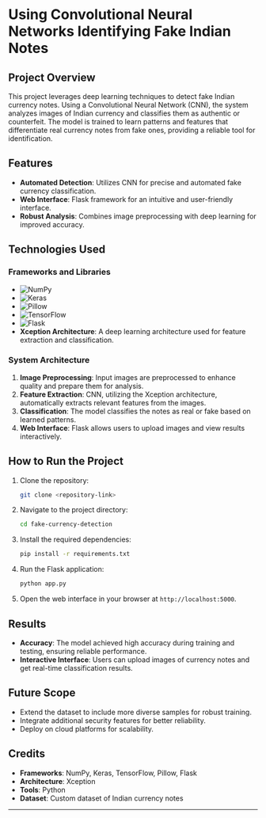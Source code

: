 # Using Convolutional Neural Networks Identifying Fake Indian Notes
## Project Overview

This project leverages deep learning techniques to detect fake Indian currency notes. Using a Convolutional Neural Network (CNN), the system analyzes images of Indian currency and classifies them as authentic or counterfeit. The model is trained to learn patterns and features that differentiate real currency notes from fake ones, providing a reliable tool for identification.

## Features

- **Automated Detection**: Utilizes CNN for precise and automated fake currency classification.
- **Web Interface**: Flask framework for an intuitive and user-friendly interface.
- **Robust Analysis**: Combines image preprocessing with deep learning for improved accuracy.

## Technologies Used

### Frameworks and Libraries

- ![NumPy](https://img.shields.io/badge/NumPy-013243?style=for-the-badge&logo=numpy&logoColor=white)
- ![Keras](https://img.shields.io/badge/Keras-D00000?style=for-the-badge&logo=keras&logoColor=white)
- ![Pillow](https://img.shields.io/badge/Pillow-333333?style=for-the-badge&logo=pillow&logoColor=white)
- ![TensorFlow](https://img.shields.io/badge/TensorFlow-FF6F00?style=for-the-badge&logo=tensorflow&logoColor=white)
- ![Flask](https://img.shields.io/badge/Flask-000000?style=for-the-badge&logo=flask&logoColor=white)
- **Xception Architecture**: A deep learning architecture used for feature extraction and classification.

### System Architecture

1. **Image Preprocessing**: Input images are preprocessed to enhance quality and prepare them for analysis.
2. **Feature Extraction**: CNN, utilizing the Xception architecture, automatically extracts relevant features from the images.
3. **Classification**: The model classifies the notes as real or fake based on learned patterns.
4. **Web Interface**: Flask allows users to upload images and view results interactively.

## How to Run the Project

1. Clone the repository:
   ```bash
   git clone <repository-link>
   ```
2. Navigate to the project directory:
   ```bash
   cd fake-currency-detection
   ```
3. Install the required dependencies:
   ```bash
   pip install -r requirements.txt
   ```
4. Run the Flask application:
   ```bash
   python app.py
   ```
5. Open the web interface in your browser at `http://localhost:5000`.

## Results

- **Accuracy**: The model achieved high accuracy during training and testing, ensuring reliable performance.
- **Interactive Interface**: Users can upload images of currency notes and get real-time classification results.




## Future Scope

- Extend the dataset to include more diverse samples for robust training.
- Integrate additional security features for better reliability.
- Deploy on cloud platforms for scalability.

## Credits

- **Frameworks**: NumPy, Keras, TensorFlow, Pillow, Flask
- **Architecture**: Xception
- **Tools**: Python
- **Dataset**: Custom dataset of Indian currency notes

---

